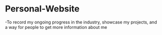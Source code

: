 # Personal-Website

-To record my ongoing progress in the industry, showcase my projects, and a way for people to get more information about me
